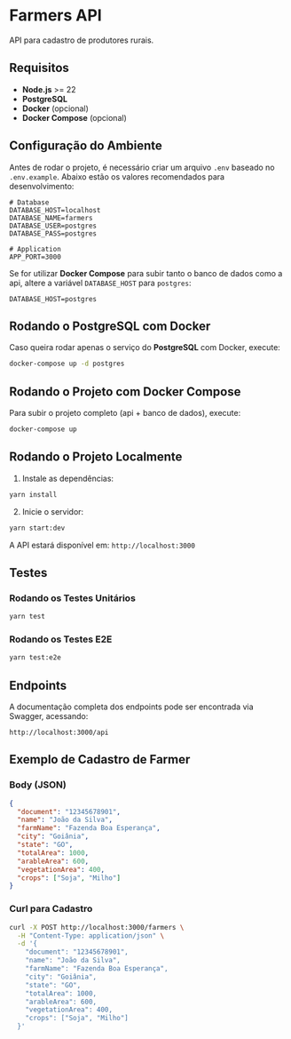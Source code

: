 # Farmers API

API para cadastro de produtores rurais.

## Requisitos

- **Node.js** >= 22
- **PostgreSQL**
- **Docker** (opcional)
- **Docker Compose** (opcional)

## Configuração do Ambiente

Antes de rodar o projeto, é necessário criar um arquivo `.env` baseado no `.env.example`. Abaixo estão os valores recomendados para desenvolvimento:

```env
# Database
DATABASE_HOST=localhost
DATABASE_NAME=farmers
DATABASE_USER=postgres
DATABASE_PASS=postgres

# Application
APP_PORT=3000
```

Se for utilizar **Docker Compose** para subir tanto o banco de dados como a api, altere a variável `DATABASE_HOST` para `postgres`:

```env
DATABASE_HOST=postgres
```

## Rodando o PostgreSQL com Docker

Caso queira rodar apenas o serviço do **PostgreSQL** com Docker, execute:

```sh
docker-compose up -d postgres
```

## Rodando o Projeto com Docker Compose

Para subir o projeto completo (api + banco de dados), execute:

```sh
docker-compose up
```

## Rodando o Projeto Localmente

1. Instale as dependências:

```sh
yarn install
```

2. Inicie o servidor:

```sh
yarn start:dev
```

A API estará disponível em: `http://localhost:3000`

## Testes

### Rodando os Testes Unitários

```sh
yarn test
```

### Rodando os Testes E2E

```sh
yarn test:e2e
```

## Endpoints

A documentação completa dos endpoints pode ser encontrada via Swagger, acessando:

```
http://localhost:3000/api
```

## Exemplo de Cadastro de Farmer

### Body (JSON)

```json
{
  "document": "12345678901",
  "name": "João da Silva",
  "farmName": "Fazenda Boa Esperança",
  "city": "Goiânia",
  "state": "GO",
  "totalArea": 1000,
  "arableArea": 600,
  "vegetationArea": 400,
  "crops": ["Soja", "Milho"]
}
```

### Curl para Cadastro

```sh
curl -X POST http://localhost:3000/farmers \
  -H "Content-Type: application/json" \
  -d '{
    "document": "12345678901",
    "name": "João da Silva",
    "farmName": "Fazenda Boa Esperança",
    "city": "Goiânia",
    "state": "GO",
    "totalArea": 1000,
    "arableArea": 600,
    "vegetationArea": 400,
    "crops": ["Soja", "Milho"]
  }'
```
